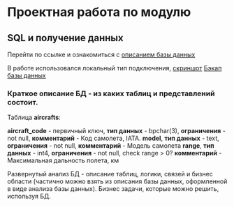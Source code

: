 # Проектная работа по модулю
## SQL и получение данных
                         
Перейти по ссылке и ознакомиться с [описанием базы данных](https://edu.postgrespro.ru/bookings.pdf)

В работе использовался локальный тип подключения, [скриншот](https://github.com/520911/SQL-final/blob/main/localhost_db_er.jpg)
[Бэкап базы данных](https://github.com/520911/SQL-final/blob/main/avia.backup)

### Краткое описание БД - из каких таблиц и представлений состоит.
Таблица **aircrafts**:

**aircraft_code** - первичный ключ, **тип данных** - bpchar(3), **ограничения** - not null, **комментарий** - Код самолета, IATA.
**model**, **тип данных** - text, **ограничения** - not null, **комментарий** - Модель самолета
**range**, **тип данных** - int4, **ограничения** - not null, check range > 0? **комментарий** - Максимальная дальность полета, км


Развернутый анализ БД - описание таблиц, логики, связей и бизнес области (частично можно взять из описания базы данных, оформленной в виде анализа базы данных). Бизнес задачи, которые можно решить, используя БД.


